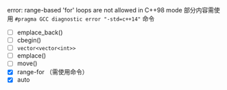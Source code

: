 error: range-based 'for' loops are not allowed in C++98 mode
部分内容需使用 `#pragma GCC diagnostic error "-std=c++14"` 命令

- [ ] emplace_back()
- [ ] cbegin()
- [ ] `vector<vector<int>>`
- [ ] emplace()
- [ ] move()
- [x] range-for （需使用命令）
- [x] auto